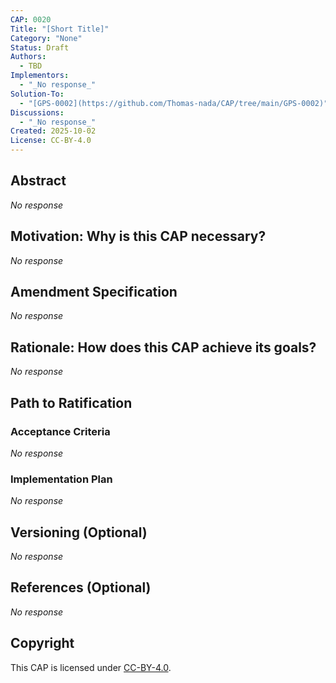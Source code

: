 ```yaml
---
CAP: 0020
Title: "[Short Title]"
Category: "None"
Status: Draft
Authors:
  - TBD
Implementors:
  - "_No response_"
Solution-To:
  - "[GPS-0002](https://github.com/Thomas-nada/CAP/tree/main/GPS-0002)"
Discussions:
  - "_No response_"
Created: 2025-10-02
License: CC-BY-4.0
---
```


## Abstract

_No response_

## Motivation: Why is this CAP necessary?

_No response_

## Amendment Specification

_No response_

## Rationale: How does this CAP achieve its goals?

_No response_

## Path to Ratification

### Acceptance Criteria

_No response_

### Implementation Plan

_No response_

## Versioning (Optional)

_No response_

## References (Optional)

_No response_

## Copyright

This CAP is licensed under [CC-BY-4.0](https://creativecommons.org/licenses/by/4.0/legalcode).
